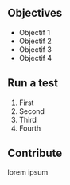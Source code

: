 ## Objectives

- Objectif 1
- Objectif 2
- Objectif 3
- Objectif 4

## Run a test

1. First
2. Second
3. Third
4. Fourth

## Contribute

lorem ipsum